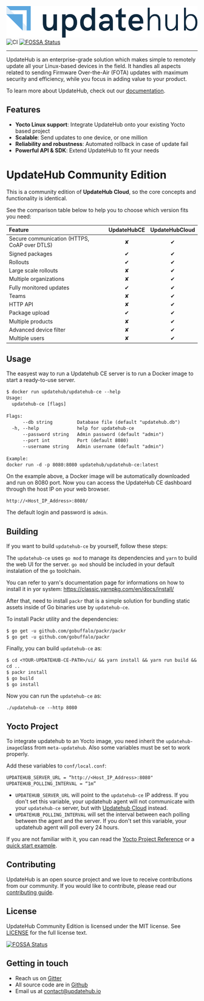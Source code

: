 ![UpdateHub logo](https://github.com/UpdateHub/updatehub/blob/v1/doc/updatehub.png?raw=true)
![CI](https://github.com/UpdateHub/updatehub-ce/workflows/CI/badge.svg)
[![FOSSA Status](https://app.fossa.io/api/projects/git%2Bgithub.com%2FUpdateHub%2Fupdatehub-ce.svg?type=shield)](https://app.fossa.io/projects/git%2Bgithub.com%2FUpdateHub%2Fupdatehub-ce?ref=badge_shield)

---

UpdateHub is an enterprise-grade solution which makes simple to remotely update all your Linux-based devices in the field. It handles all aspects related to sending Firmware Over-the-Air (FOTA) updates with maximum security and efficiency, while you focus in adding value to your product.

To learn more about UpdateHub, check out our [documentation](https://docs.updatehub.io).

## Features

* **Yocto Linux support**: Integrate UpdateHub onto your existing Yocto based project
* **Scalable**: Send updates to one device, or one million
* **Reliability and robustness**: Automated rollback in case of update fail
* **Powerful API & SDK**: Extend UpdateHub to fit your needs

# UpdateHub Community Edition

This is a community edition of **UpdateHub Cloud**, so the core concepts and functionality is identical.

See the comparison table below to help you to choose which version fits you need:

| Feature                                      | UpdateHubCE | UpdateHubCloud  |
|:---                                          |    :---:    |      :---:      |
| Secure communication (HTTPS, CoAP over DTLS) | ✘           | ✔              |
| Signed packages                              | ✔           | ✔              |
| Rollouts                                     | ✔           | ✔              |
| Large scale rollouts                         | ✘           | ✔              |
| Multiple organizations                       | ✘           | ✔              |
| Fully monitored updates                      | ✔           | ✔              |
| Teams                                        | ✘           | ✔              |
| HTTP API                                     | ✘           | ✔              |
| Package upload                               | ✔           | ✔              |
| Multiple products                            | ✘           | ✔              |
| Advanced device filter                       | ✘           | ✔              |
| Multiple users                               | ✘           | ✔              |

## Usage

The easyest way to run a Updatehub CE server is to run a Docker image to start a ready-to-use server.

```
$ docker run updatehub/updatehub-ce --help
Usage:
  updatehub-ce [flags]

Flags:
      --db string         Database file (default "updatehub.db")
  -h, --help              help for updatehub-ce
      --password string   Admin password (default "admin")
      --port int          Port (default 8080)
      --username string   Admin username (default "admin")

Example:
docker run -d -p 8080:8080 updatehub/updatehub-ce:latest

```

On the example above, a Docker image will be automatically downloaded and run on 8080 port.
Now you can access the UpdateHub CE dashboard through the host IP on your web browser.

```
http://<Host_IP_Address>:8080/
```

The default login and password is `admin`.

## Building

If you want to build `updatehub-ce` by yourself, follow these steps:

The `updatehub-ce` uses `go mod` to manage its dependencies and
`yarn` to build the web UI for the server. `go mod` should be
included in your default instalation of the `go` toolchain.

You can refer to yarn's documentation page for informations on
how to install it in yor system: https://classic.yarnpkg.com/en/docs/install/

After that, need to install `packr` that is a simple solution for
bundling static assets inside of Go binaries use by
`updatehub-ce`.

To install Packr utility and the dependencies:

```
$ go get -u github.com/gobuffalo/packr/packr
$ go get -u github.com/gobuffalo/packr
```


Finally, you can build `updatehub-ce` as:

```
$ cd <YOUR-UPDATEHUB-CE-PATH>/ui/ && yarn install && yarn run build && cd ..
$ packr install
$ go build
$ go install
```

Now you can run the `updatehub-ce` as:

```
./updatehub-ce --http 8080
```

## Yocto Project

To integrate updatehub to an Yocto image, you need inherit the `updatehub-image`class
from `meta-updatehub`. Also some variables must be set to work properly.

Add these variables to `conf/local.conf`:

```
UPDATEHUB_SERVER_URL = “http://<Host_IP_Address>:8080"
UPDATEHUB_POLLING_INTERVAL = “1m”
```

* `UPDATEHUB_SERVER_URL` will point to the `updatehub-ce` IP address. If you don't set this variable, your updatehub agent will not communicate with your `updatehub-ce` server, but with [Updatehub Cloud](https://updatehub.io/) instead.
* `UPDATEHUB_POLLING_INTERVAL` will set the interval between each polling between the agent and the server. If you don't set this variable, your updatehub agent will poll every 24 hours.

If you are not familiar with it, you can read the [Yocto Project Reference](https://docs.updatehub.io/yocto-project/yocto-project-reference/) or a [quick start example](https://docs.updatehub.io/quick-starting-with-raspberrypi3/).

## Contributing

UpdateHub is an open source project and we love to receive contributions from our community.
If you would like to contribute, please read our [contributing guide](https://github.com/UpdateHub/updatehub/blob/v1/CONTRIBUTING.md).

## License

UpdateHub Community Edition is licensed under the MIT license. See [LICENSE](LICENSE) for the full license text.


[![FOSSA Status](https://app.fossa.io/api/projects/git%2Bgithub.com%2FUpdateHub%2Fupdatehub-ce.svg?type=large)](https://app.fossa.io/projects/git%2Bgithub.com%2FUpdateHub%2Fupdatehub-ce?ref=badge_large)

## Getting in touch

* Reach us on [Gitter](https://gitter.im/UpdateHub/community)
* All source code are in [Github](https://github.com/UpdateHub)
* Email us at [contact@updatehub.io](mailto:contact@updatehub.io)
